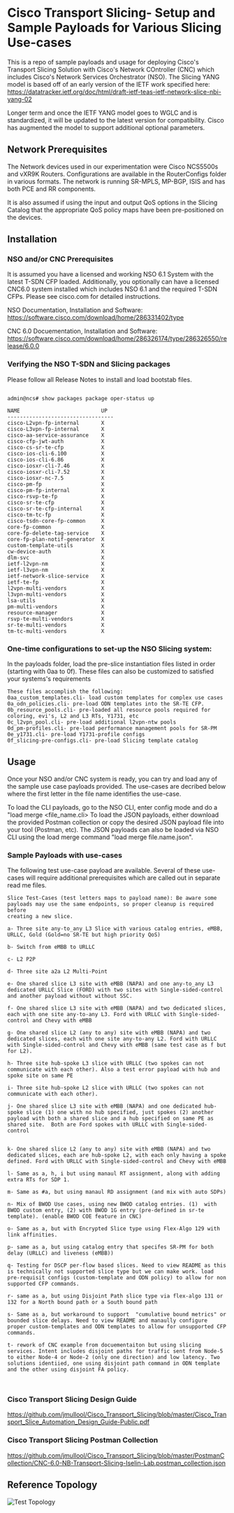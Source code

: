 # Cisco Transport Slicing- Setup and Sample Payloads for Various Slicing Use-cases 

This is a repo of sample payloads and usage for deploying Cisco's Transport Slicing Solution with Cisco's Network COntroller (CNC) which includes Cisco's Network Services Orchestrator (NSO).
The Slicing YANG model is based off of an early version of the IETF work specified here: 
https://datatracker.ietf.org/doc/html/draft-ietf-teas-ietf-network-slice-nbi-yang-02

Longer term and once the IETF YANG model goes to WGLC and is standardized, it will be updated to the latest version for compatibility. Cisco has augmented the model to support additional optional parameters. 

## Network Prerequisites

The Network devices used in our experimentation were Cisco NCS5500s and vXR9K Routers. Configurations are available in the RouterConfigs folder in various formats.
The network is running SR-MPLS, MP-BGP, ISIS and has both PCE and RR components.  

It is also assumed if using the input and output QoS options in the Slicing Catalog that the appropriate QoS policy maps have been pre-positioned on the devices.

## Installation

### NSO and/or CNC Prerequisites 

It is assumed you have a licensed and working NSO 6.1 System with the latest T-SDN CFP loaded. Additionally, you optionally can have a licensed CNC6.0 system installed which 
includes NSO 6.1 and the required T-SDN CFPs. Please see cisco.com for detailed instructions.

NSO Documentation, Installation and Software:
https://software.cisco.com/download/home/286331402/type

CNC 6.0 Docuementation, Installation and Software:
https://software.cisco.com/download/home/286326174/type/286326550/release/6.0.0


### Verifying the NSO T-SDN and Slicing packages

Please follow all Release Notes to install and load bootstab files.

```

admin@ncs# show packages package oper-status up      

NAME                          UP  
----------------------------------
cisco-L2vpn-fp-internal       X   
cisco-L3vpn-fp-internal       X   
cisco-aa-service-assurance    X   
cisco-cfp-jwt-auth            X   
cisco-cs-sr-te-cfp            X   
cisco-ios-cli-6.100           X   
cisco-ios-cli-6.86            X   
cisco-iosxr-cli-7.46          X   
cisco-iosxr-cli-7.52          X   
cisco-iosxr-nc-7.5            X   
cisco-pm-fp                   X   
cisco-pm-fp-internal          X   
cisco-rsvp-te-fp              X   
cisco-sr-te-cfp               X   
cisco-sr-te-cfp-internal      X   
cisco-tm-tc-fp                X   
cisco-tsdn-core-fp-common     X   
core-fp-common                X   
core-fp-delete-tag-service    X   
core-fp-plan-notif-generator  X   
custom-template-utils         X   
cw-device-auth                X   
dlm-svc                       X   
ietf-l2vpn-nm                 X   
ietf-l3vpn-nm                 X   
ietf-network-slice-service    X   
ietf-te-fp                    X   
l2vpn-multi-vendors           X   
l3vpn-multi-vendors           X   
lsa-utils                     X   
pm-multi-vendors              X   
resource-manager              X   
rsvp-te-multi-vendors         X   
sr-te-multi-vendors           X   
tm-tc-multi-vendors           X

```

### One-time configurations to set-up the NSO Slicing system:

In the payloads folder, load the pre-slice instantiation files listed in order (starting with 0aa to 0f).
These files can also be customized to satisfied your systems's requirements

```
These files accomplish the following:
0aa_custom_templates.cli- load custom templates for complex use cases
0a_odn_policies.cli- pre-load ODN templates into the SR-TE CFP.
0b_resource_pools.cli- pre-loaded all resource pools required for coloring, evi's, L2 and L3 RTs, Y1731, etc
0c_l2vpn_pool.cli- pre-load additional l2vpn-ntw pools
0d_pm-profiles.cli- pre-load performance management pools for SR-PM
0e_y1731.cli- pre-load Y1731-profile configs
0f_slicing-pre-configs.cli- pre-load Slicing template catalog
```

## Usage

Once your NSO and/or CNC system is ready, you can try and load any of the sample use case payloads provided. The use-cases are decribed below where the first letter in
the file name identifies the use-case. 

To load the CLI payloads, go to the NSO CLI, enter config mode and do a "load merge <file_name.cli>
To load the JSON payloads, either download the provided Postman collection or copy the desired JSON payload file into your tool (Postman, etc).
The JSON payloads can also be loaded via NSO CLI using the load merge command "load merge file.name.json".

### Sample Payloads with use-cases

The following test use-case payload are available. Several of these use-cases will require additional prerequisites which are called out in separate read me files.

```
Slice Test-Cases (test letters maps to payload name): Be aware some payloads may use the same endpoints, so proper cleanup is required before
creating a new slice.

a- Three site any-to_any L3 Slice with various catalog entries, eMBB, URLLC, Gold (Gold=no SR-TE but high priority QoS)

b- Switch from eMBB to URLLC

c- L2 P2P 

d- Three site a2a L2 Multi-Point 

e- One shared slice L3 site with eMBB (NAPA) and one any-to_any L3 dedicated URLLC Slice (FORD) with two sites with Single-sided-control and another payload without without SSC.

f- One shared slice L3 site with eMBB (NAPA) and two dedicated slices, each with one site any-to-any L3. Ford with URLLC with Single-sided-control and Chevy with eMBB

g- One shared slice L2 (any to any) site with eMBB (NAPA) and two dedicated slices, each with one site any-to-any L2. Ford with URLLC with Single-sided-control and Chevy with eMBB (same test case as f but for L2).

h- Three site hub-spoke L3 slice with URLLC (two spokes can not communicate with each other). Also a test error payload with hub and spoke site on same PE 

i- Three site hub-spoke L2 slice with URLLC (two spokes can not communicate with each other).

j- One shared slice L3 site with eMBB (NAPA) and one dedicated hub-spoke slice (1) one with no hub specified, just spokes (2) another payload with both a shared slice and a hub specified on same PE as shared site.  Both are Ford spokes with URLLC with Single-sided-control


k- One shared slice L2 (any to any) site with eMBB (NAPA) and two dedicated slices, each are hub-spoke L2, with each only having a spoke defined. Ford with URLLC with Single-sided-control and Chevy with eMBB  

l- Same as a, h, i but using manaul RT assignment, along with adding extra RTs for SDP 1.

m- Same as #a, but using manaul RD assignment (and mix with auto SDPs)

n- Mix of BWOD Use cases, using new BWOD catalog entries. (1)  with BWOD custom entry, (2) with BWOD 1G entry (pre-defined in sr-te template). (enable BWOD COE feature in CNC)

o- Same as a, but with Encrypted Slice type using Flex-Algo 129 with link affinities.

p- same as a, but using catalog entry that specifes SR-PM for both delay (URLLC) and liveness (eMBB))

q- Testing for DSCP per-flow based slices. Need to view README as this is technically not supported slice type but we can make work. load pre-requisit configs (custom-template and ODN policy) to allow for non supported CFP commands. 

r- same as a, but using Disjoint Path slice type via flex-algo 131 or 132 for a North bound path or a South bound path

s- Same as a, but workaround to support  "cumulative bound metrics" or bounded slice delays. Need to view README and manaully configure proper custom-templates and ODN templates to allow for unsupported CFP commands. 

t- rework of CNC example from docuementaiton but using slicing services. Intent includes disjoint paths for traffic sent from Node-5 to either Node-4 or Node-2 (only one direction) and low latency. Two solutions identiied, one using disjoint path command in ODN template and the other using disjoint FA policy.



```

### Cisco Transport Slicing Design Guide

https://github.com/jmullool/Cisco_Transport_Slicing/blob/master/Cisco_Transport_Slice_Automation_Design_Guide-Public.pdf

### Cisco Transport Slicing Postman Collection

https://github.com/jmullool/Cisco_Transport_Slicing/blob/master/PostmanCollection/CNC-6.0-NB-Transport-Slicing-Iselin-Lab.postman_collection.json



## Reference Topology

<img src="Picture1.png" alt="Test Topology">


